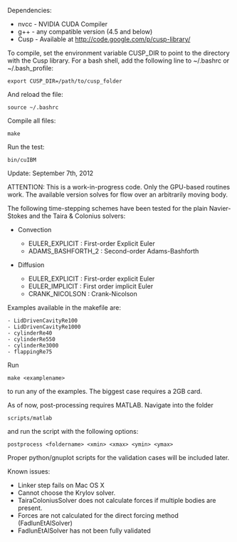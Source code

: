 Dependencies:
* nvcc - NVIDIA CUDA Compiler
* g++  - any compatible version (4.5 and below)
* Cusp - Available at http://code.google.com/p/cusp-library/

To compile, set the environment variable CUSP_DIR to point to the directory 
with the Cusp library. For a bash shell, add the following line to ~/.bashrc or 
~/.bash_profile:

	export CUSP_DIR=/path/to/cusp_folder

And reload the file:

	source ~/.bashrc
	
Compile all files:
	
	make

Run the test:
	
	bin/cuIBM

Update: September 7th, 2012

ATTENTION: 
This is a work-in-progress code. Only the GPU-based routines work. The available
version solves for flow over an arbitrarily moving body.

The following time-stepping schemes have been tested for the plain 
Navier-Stokes and the Taira & Colonius solvers:

* Convection
	- EULER_EXPLICIT    : First-order Explicit Euler
	- ADAMS_BASHFORTH_2 : Second-order Adams-Bashforth

* Diffusion
	- EULER_EXPLICIT : First-order explicit Euler
	- EULER_IMPLICIT : First order implicit Euler
	- CRANK_NICOLSON : Crank-Nicolson

Examples available in the makefile are:

	- LidDrivenCavityRe100
	- LidDrivenCavityRe1000
	- cylinderRe40
	- cylinderRe550
	- cylinderRe3000
	- flappingRe75

Run
	
	make <examplename>

to run any of the examples. The biggest case requires a 2GB card.
	
As of now, post-processing requires MATLAB. Navigate into the folder
	
	scripts/matlab
	
and run the script with the following options:

	postprocess <foldername> <xmin> <xmax> <ymin> <ymax>

Proper python/gnuplot scripts for the validation cases will be included later.

Known issues:

* Linker step fails on Mac OS X
* Cannot choose the Krylov solver.
* TairaColoniusSolver does not calculate forces if multiple bodies are present.
* Forces are not calculated for the direct forcing method (FadlunEtAlSolver)
* FadlunEtAlSolver has not been fully validated

